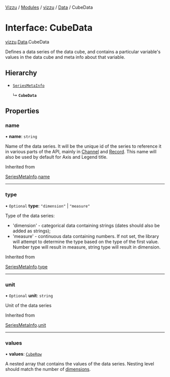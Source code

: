 [Vizzu](../README.md) / [Modules](../modules.md) / [vizzu](../modules/vizzu.md)
/ [Data](../modules/vizzu.Data.md) / CubeData

# Interface: CubeData

[vizzu](../modules/vizzu.md).[Data](../modules/vizzu.Data.md).CubeData

Defines a data series of the data cube, and contains a particular variable's
values in the data cube and meta info about that variable.

## Hierarchy

- [`SeriesMetaInfo`](vizzu.Data.SeriesMetaInfo.md)

  ↳ **`CubeData`**

## Properties

### name

• **name**: `string`

Name of the data series. It will be the unique id of the series to reference it
in various parts of the API, mainly in [Channel](vizzu.Config.Channel.md) and
[Record](vizzu.Data.Record.md). This name will also be used by default for Axis
and Legend title.

Inherited from

[SeriesMetaInfo](vizzu.Data.SeriesMetaInfo.md).[name](vizzu.Data.SeriesMetaInfo.md#name)

______________________________________________________________________

### type

• `Optional` **type**: `"dimension"` | `"measure"`

Type of the data series:

- 'dimension' - categorical data containing strings (dates should also be added
  as strings);
- 'measure' - continuous data containing numbers. If not set, the library will
  attempt to determine the type based on the type of the first value. Number
  type will result in measure, string type will result in dimension.

Inherited from

[SeriesMetaInfo](vizzu.Data.SeriesMetaInfo.md).[type](vizzu.Data.SeriesMetaInfo.md#type)

______________________________________________________________________

### unit

• `Optional` **unit**: `string`

Unit of the data series

Inherited from

[SeriesMetaInfo](vizzu.Data.SeriesMetaInfo.md).[unit](vizzu.Data.SeriesMetaInfo.md#unit)

______________________________________________________________________

### values

• **values**: [`CubeRow`](../modules/vizzu.Data.md#cuberow)

A nested array that contains the values of the data series. Nesting level should
match the number of [dimensions](vizzu.Data.Cube.md#dimensions).
